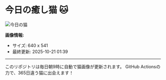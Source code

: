 # 今日の癒し猫 🐱

![今日の猫](https://cdn2.thecatapi.com/images/dje.jpg)

**画像情報:**
- サイズ: 640 x 541
- 最終更新: 2025-10-21 01:39

---

このリポジトリは毎日朝9時に自動で猫画像が更新されます。
GitHub Actionsの力で、365日違う猫に出会えます！
